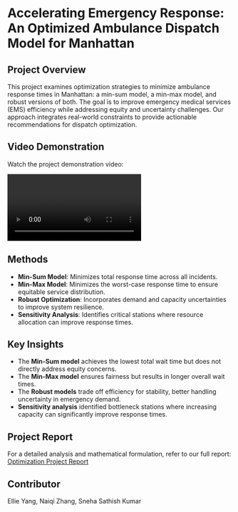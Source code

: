 # Accelerating Emergency Response: An Optimized Ambulance Dispatch Model for Manhattan

## Project Overview
This project examines optimization strategies to minimize ambulance response times in Manhattan: a min-sum model, a min-max model, and robust versions of both. The goal is to improve emergency medical services (EMS) efficiency while addressing equity and uncertainty challenges. Our approach integrates real-world constraints to provide actionable recommendations for dispatch optimization.

## Video Demonstration
Watch the project demonstration video:

![Optimization Project Video](Deliverables/OptiProjectVideo_Presentation.mp4)

## Methods
- **Min-Sum Model**: Minimizes total response time across all incidents.
- **Min-Max Model**: Minimizes the worst-case response time to ensure equitable service distribution.
- **Robust Optimization**: Incorporates demand and capacity uncertainties to improve system resilience.
- **Sensitivity Analysis**: Identifies critical stations where resource allocation can improve response times.

## Key Insights
- The **Min-Sum model** achieves the lowest total wait time but does not directly address equity concerns.
- The **Min-Max model** ensures fairness but results in longer overall wait times.
- The **Robust models** trade off efficiency for stability, better handling uncertainty in emergency demand.
- **Sensitivity analysis** identified bottleneck stations where increasing capacity can significantly improve response times.

## Project Report
For a detailed analysis and mathematical formulation, refer to our full report:
[Optimization Project Report](paper/Optimization_Project_Report.pdf)

## Contributor
Ellie Yang, Naiqi Zhang, Sneha Sathish Kumar
